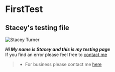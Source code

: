 # FirstTest

## Stacey's testing file  

![Stacey Turner](https://scontent.fchc2-1.fna.fbcdn.net/v/t1.18169-9/215525_1023976553513_3979_n.jpg?stp=cp0_dst-jpg&_nc_cat=104&ccb=1-7&_nc_sid=de6eea&_nc_ohc=ONUjtVAbXGIAX9Qa2HP&_nc_ht=scontent.fchc2-1.fna&oh=00_AT-kHagMAbdFTHVf8Agkancu0nk0wnOaaT3wAD68LwwU9A&oe=6331C133)

**_Hi My name is Stacey and this is my testing page_**  
If you find an error please feel free to [contact me](https://www.facebook.com/stacey.turner.583)
> * For business please contact me [here][Linkedin]

 [Linkedin]:https://www.linkedin.com/in/stacey-turner-429b239/
